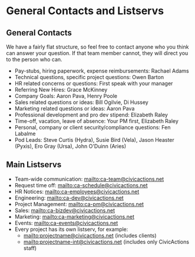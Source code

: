 # General Contacts and Listservs

## General Contacts

We have a fairly flat structure, so feel free to contact anyone who you think can answer your question. If that team member cannot, they will direct you to the person who can.

- Pay-stubs, hiring paperwork, expense reimbursements: Rachael Adams
- Technical questions, specific project questions: Owen Barton
- HR related concerns or questions: First speak with your manager
- Referring New Hires: Grace McKinney
- Company Goals: Aaron Pava, Henry Poole
- Sales related questions or ideas: Bill Ogilvie, Di Hussey
- Marketing related questions or ideas: Aaron Pava
- Professional development and pro dev stipend: Elizabeth Raley
- Time-off, vacation, leave of absence: Your PM first, Elizabeth Raley
- Personal, company or client security/compliance questions: Fen Labalme
- Pod Leads: Steve Curtis (Hydra), Susie Bird (Vela), Jason Heaster (Pyxis), Ero Gray (Ursa), John O'Duinn (Aries)

## Main Listservs

- Team-wide communication: <mailto:ca-team@civicactions.net>
- Request time off: <mailto:ca-schedule@civicactions.net>
- HR Notices: <mailto:ca-employees@civicactions.net>
- Engineering: <mailto:ca-dev@civicactions.net>
- Project Management: <mailto:ca-pm@civicactions.net>
- Sales: <mailto:ca-bizdev@civicactions.net>
- Marketing: <mailto:ca-marketing@civicactions.net>
- Events: <mailto:ca-events@civicactions.net>
- Every project has its own listserv, for example:
  - <mailto:projectname@civicactions.net> (includes clients)
  - <mailto:projectname-int@civicactions.net> (includes only CivicActions staff)
